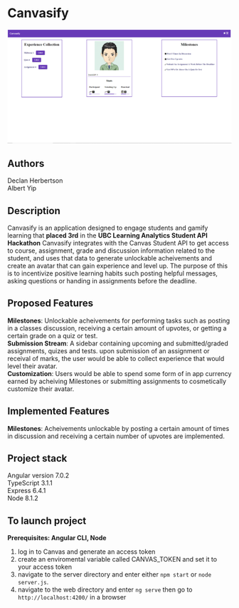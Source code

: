 # Canvasify
![alt text](https://raw.githubusercontent.com/CambieStreetAnalytica/Canvasify/master/canvasifyNov11.PNG)
## Authors
Declan Herbertson<br> Albert Yip
## Description
Canvasify is an application designed to engage students and gamify learning that <b>placed 3rd</b> in the <b>UBC Learning Analytics Student API Hackathon</b> Canvasify integrates with the Canvas Student API to get access to course, assignment, grade and discussion information related to the student, and uses that data to generate unlockable acheivements and create an avatar that can gain experience and level up.
The purpose of this is to incentivize positive learning habits such posting helpful messages, asking questions or handing in assignments before the deadline. 

## Proposed Features
<b>Milestones</b>: Unlockable acheivements for performing tasks such as posting in a classes discussion, receiving a certain amount of upvotes, or getting a certain grade on a quiz or test.<br>
<b>Submission Stream</b>: A sidebar containing upcoming and submitted/graded assignments, quizes and tests. upon submission of an assignment or receival of marks, the user would be able to collect experience that would level their avatar.<br>
<b>Customization</b>: Users would be able to spend some form of in app currency earned by acheiving Milestones or submitting assignments to cosmetically customize their avatar.

## Implemented Features
<b>Milestones</b>: Acheivements unlockable by posting a certain amount of times in discussion and receiving a certain number of upvotes are implemented.

## Project stack
Angular version 7.0.2 <br>
TypeScript 3.1.1 <br>
Express 6.4.1 <br>
Node 8.1.2 <br>
 
## To launch project
<b>Prerequisites: Angular CLI, Node</b>
1. log in to Canvas and generate an access token
2. create an enviromental variable called CANVAS_TOKEN and set it to your access token
2. navigate to the server directory and enter either ```npm start``` or ```node server.js```. 
3. navigate to the web directory and enter ```ng serve``` then go to ```http://localhost:4200/``` in a browser <br>

